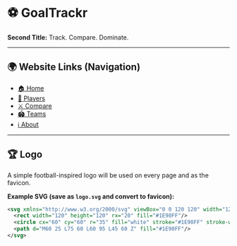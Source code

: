 # ⚽ GoalTrackr

**Second Title:** Track. Compare. Dominate.

---

## 🌍 Website Links (Navigation)

- [🏠 Home](index.html)
- [👟 Players](players.html)
- [⚔️ Compare](compare.html)
- [🏟️ Teams](teams.html)
- [ℹ️ About](about.html)

---

## 🏆 Logo

A simple football-inspired logo will be used on every page and as the favicon.

**Example SVG (save as `logo.svg` and convert to favicon):**
```svg
<svg xmlns="http://www.w3.org/2000/svg" viewBox="0 0 120 120" width="120" height="120">
  <rect width="120" height="120" rx="20" fill="#1E90FF"/>
  <circle cx="60" cy="60" r="35" fill="white" stroke="#1E90FF" stroke-width="6"/>
  <path d="M60 25 L75 60 L60 95 L45 60 Z" fill="#1E90FF"/>
</svg>
